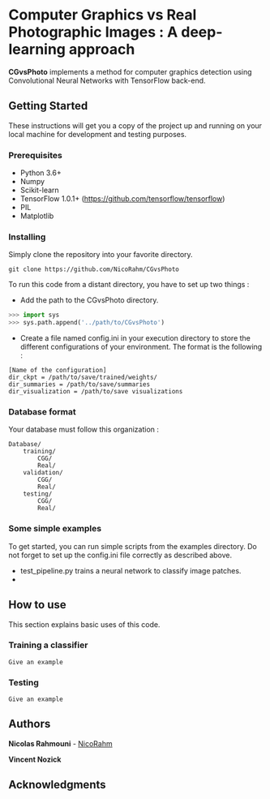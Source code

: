 # Computer Graphics vs Real Photographic Images : A deep-learning approach

**CGvsPhoto** implements a method for computer graphics detection using Convolutional Neural Networks with TensorFlow back-end.

## Getting Started

These instructions will get you a copy of the project up and running on your local machine for development and testing purposes. 

### Prerequisites
* Python 3.6+
* Numpy
* Scikit-learn 
* TensorFlow 1.0.1+ (https://github.com/tensorflow/tensorflow)
* PIL
* Matplotlib


### Installing

Simply clone the repository into your favorite directory.

```
git clone https://github.com/NicoRahm/CGvsPhoto
```

To run this code from a distant directory, you have to set up two things : 
* Add the path to the CGvsPhoto directory.
```python
>>> import sys
>>> sys.path.append('../path/to/CGvsPhoto')
```
* Create a file named config.ini in your execution directory to store the different configurations of your environment. The format is the following :
```
[Name of the configuration]
dir_ckpt = /path/to/save/trained/weights/
dir_summaries = /path/to/save/summaries
dir_visualization = /path/to/save visualizations
```

### Database format 

Your database must follow this organization : 
```
Database/
    training/
        CGG/
        Real/
    validation/ 
        CGG/
        Real/
    testing/
        CGG/
        Real/
```


### Some simple examples

To get started, you can run simple scripts from the examples directory. Do not forget to set up the config.ini file correctly as described above.

* test_pipeline.py trains a neural network to classify image patches.
* 

## How to use

This section explains basic uses of this code.

### Training a classifier


```
Give an example
```

### Testing


```
Give an example
```

## Authors

**Nicolas Rahmouni**  - [NicoRahm](https://github.com/NicoRahm)

**Vincent Nozick**

## Acknowledgments

